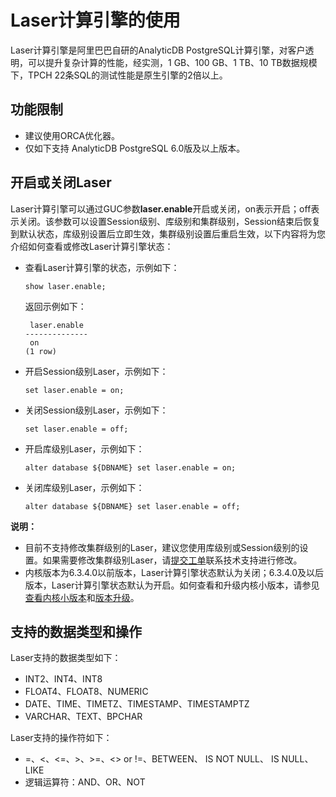 # Laser计算引擎的使用

Laser计算引擎是阿里巴巴自研的AnalyticDB PostgreSQL计算引擎，对客户透明，可以提升复杂计算的性能，经实测，1 GB、100 GB、1 TB、10 TB数据规模下，TPCH 22条SQL的测试性能是原生引擎的2倍以上。

## 功能限制

-   建议使用ORCA优化器。
-   仅如下支持 AnalyticDB PostgreSQL 6.0版及以上版本。

## 开启或关闭Laser

Laser计算引擎可以通过GUC参数**laser.enable**开启或关闭，on表示开启；off表示关闭。该参数可以设置Session级别、库级别和集群级别，Session结束后恢复到默认状态，库级别设置后立即生效，集群级别设置后重启生效，以下内容将为您介绍如何查看或修改Laser计算引擎状态：

-   查看Laser计算引擎的状态，示例如下：

    ```
    show laser.enable;
    ```

    返回示例如下：

    ```
     laser.enable
    --------------
     on
    (1 row)
    ```

-   开启Session级别Laser，示例如下：

    ```
    set laser.enable = on;
    ```

-   关闭Session级别Laser，示例如下：

    ```
    set laser.enable = off;
    ```

-   开启库级别Laser，示例如下：

    ```
    alter database ${DBNAME} set laser.enable = on;
    ```

-   关闭库级别Laser，示例如下：

    ```
    alter database ${DBNAME} set laser.enable = off;
    ```


**说明：**

-   目前不支持修改集群级别的Laser，建议您使用库级别或Session级别的设置。如果需要修改集群级别Laser，请[提交工单](https://workorder-intl.console.aliyun.com/#/ticket/createIndex)联系技术支持进行修改。
-   内核版本为6.3.4.0以前版本，Laser计算引擎状态默认为关闭；6.3.4.0及以后版本，Laser计算引擎状态默认为开启。如何查看和升级内核小版本，请参见[查看内核小版本](/intl.zh-CN/实例管理/版本管理/查看内核小版本.md)和[版本升级](/intl.zh-CN/实例管理/版本管理/版本升级.md)。

## 支持的数据类型和操作

Laser支持的数据类型如下：

-   INT2、INT4、INT8
-   FLOAT4、FLOAT8、NUMERIC
-   DATE、TIME、TIMETZ、TIMESTAMP、TIMESTAMPTZ
-   VARCHAR、TEXT、BPCHAR

Laser支持的操作符如下：

-   =、<、<=、\>、\>=、<\> or !=、BETWEEN、 IS NOT NULL、 IS NULL、LIKE
-   逻辑运算符：AND、OR、NOT

